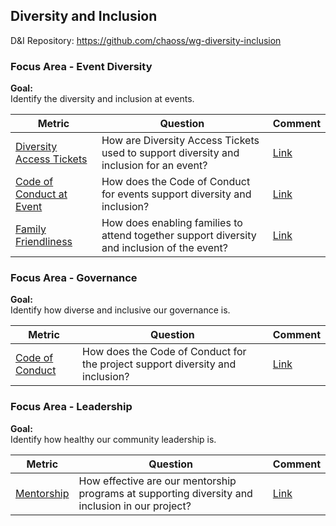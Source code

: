 ## Diversity and Inclusion
D\&I Repository: https://github.com/chaoss/wg-diversity-inclusion

### Focus Area - Event Diversity

**Goal:**  
Identify the diversity and inclusion at events.

<div>
<table>
  <thead><tr><th>Metric</th><th>Question</th><th>Comment</th></tr></thead>
<tbody>
  <tr><td><a href="https://chaoss.community/metric-diversity-access-tickets/">Diversity Access Tickets</a></td><td>How are Diversity Access Tickets used to support diversity and inclusion for an event?</td><td><a href="https://github.com/chaoss/wg-diversity-inclusion/issues/183">Link</a></td></tr> 
  <tr><td><a href="https://chaoss.community/metric-code-of-conduct-at-event/">Code of Conduct at Event</a></td><td>How does the Code of Conduct for events support diversity and inclusion?</td><td><a href="href="https://github.com/chaoss/wg-diversity-inclusion/issues/184">Link</a></td></tr> 
  <tr><td><a href="https://chaoss.community/metric-family-friendliness/">Family Friendliness</a></td><td>How does enabling families to attend together support diversity and inclusion of the event?</td><td><a href="https://github.com/chaoss/wg-diversity-inclusion/issues/185">Link</a></td></tr> 
</tbody>
</table> 
</div>


### Focus Area - Governance

**Goal:**  
Identify how diverse and inclusive our governance is.

<div>
<table>
  <thead><tr><th>Metric</th><th>Question</th><th>Comment</th></tr></thead>
<tbody>
  <tr><td><a href="https://chaoss.community/metric-code-of-conduct/">Code of Conduct</a></td><td>How does the Code of Conduct for the project support diversity and inclusion?</td><td><a href="https://github.com/chaoss/wg-diversity-inclusion/issues/188">Link</a></td></tr> 
</tbody>
</table> 
</div>

### Focus Area - Leadership

**Goal:**  
Identify how healthy our community leadership is.

<div>
<table>
  <thead><tr><th>Metric</th><th>Question</th><th>Comment</th></tr></thead>
<tbody>
  <tr><td><a href="https://chaoss.community/metric-mentorship/">Mentorship</a></td><td>How effective are our mentorship programs at supporting diversity and inclusion in our project?</td><td><a href="https://github.com/chaoss/wg-diversity-inclusion/issues/186">Link</a></td></tr> 
</tbody>
</table> 
</div>
